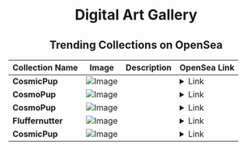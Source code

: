 <div align="center">

# Digital Art Gallery

## Trending Collections on OpenSea

| Collection Name                       | Image                                                                                     | Description                       | OpenSea Link                                                                                          |
|---------------------------------------|-------------------------------------------------------------------------------------------|-----------------------------------|--------------------------------------------------------------------------------------------------------|
| **CosmicPup** | ![Image](https://i.seadn.io/s/raw/files/a8095e5e432dac17fe25b6e8e6c12b18.jpg?w=500&auto=format?w=200&auto=format) |  | <details><summary>Link</summary>[CosmicPup](https://opensea.io/collection/cosmicpup-1759)</details> |
| **CosmoPup** | ![Image](https://i.seadn.io/s/raw/files/6621c67f8e845e7f77172a902a941653.jpg?w=500&auto=format?w=200&auto=format) |  | <details><summary>Link</summary>[CosmoPup](https://opensea.io/collection/cosmopup-2773)</details> |
| **CosmoPup** | ![Image](https://i.seadn.io/s/raw/files/1248d521dbccbc561a0b670b9a51e2a4.jpg?w=500&auto=format?w=200&auto=format) |  | <details><summary>Link</summary>[CosmoPup](https://opensea.io/collection/cosmopup-2772)</details> |
| **Fluffernutter** | ![Image](https://i.seadn.io/s/raw/files/a4300dd98589865c7220d5fe1181cc84.jpg?w=500&auto=format?w=200&auto=format) |  | <details><summary>Link</summary>[Fluffernutter](https://opensea.io/collection/fluffernutter-1325)</details> |
| **CosmicPup** | ![Image](https://i.seadn.io/s/raw/files/aaa9860612cc89aec46bfe562728848b.jpg?w=500&auto=format?w=200&auto=format) |  | <details><summary>Link</summary>[CosmicPup](https://opensea.io/collection/cosmicpup-1758)</details> |

</div>